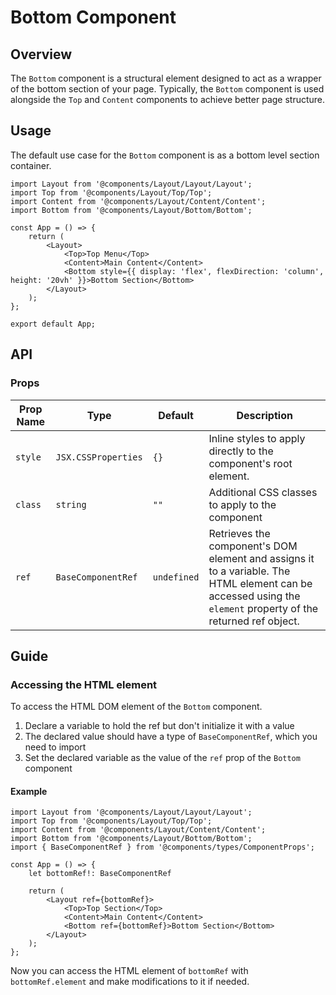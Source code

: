 # Bottom Component

## Overview

The `Bottom` component is a structural element designed to act as a wrapper of the bottom section of your page. Typically, the `Bottom` component is used alongside the `Top` and `Content` components to achieve better page structure.

## Usage 

The default use case for the `Bottom` component is as a bottom level section container.

```tsx
import Layout from '@components/Layout/Layout/Layout';
import Top from '@components/Layout/Top/Top';
import Content from '@components/Layout/Content/Content';
import Bottom from '@components/Layout/Bottom/Bottom';

const App = () => {
    return (
        <Layout>
            <Top>Top Menu</Top>
            <Content>Main Content</Content>
            <Bottom style={{ display: 'flex', flexDirection: 'column', height: '20vh' }}>Bottom Section</Bottom>
        </Layout>
    );
};

export default App;
```

## API

### Props
|Prop Name |Type |Default | Description |
|---|---|---|---|
| `style` | `JSX.CSSProperties` | `{}` | Inline styles to apply directly to the component's root element. |
| `class` | `string` | `""` | Additional CSS classes to apply to the component |
| `ref` | `BaseComponentRef` | `undefined` | Retrieves the component's DOM element and assigns it to a variable. The HTML element can be accessed using the `element` property of the returned ref object. |

## Guide

### Accessing the HTML element

To access the HTML DOM element of the `Bottom` component.

1. Declare a variable to hold the ref but don't initialize it with a value
2. The declared value should have a type of `BaseComponentRef`, which you need to import
3. Set the declared variable as the value of the `ref` prop of the `Bottom` component

#### Example

```tsx
import Layout from '@components/Layout/Layout/Layout';
import Top from '@components/Layout/Top/Top';
import Content from '@components/Layout/Content/Content';
import Bottom from '@components/Layout/Bottom/Bottom';
import { BaseComponentRef } from '@components/types/ComponentProps';

const App = () => {
    let bottomRef!: BaseComponentRef

    return (
        <Layout ref={bottomRef}>
            <Top>Top Section</Top>
            <Content>Main Content</Content>
            <Bottom ref={bottomRef}>Bottom Section</Bottom>
        </Layout>
    );
};
```

Now you can access the HTML element of `bottomRef` with `bottomRef.element` and make modifications to it if needed. 